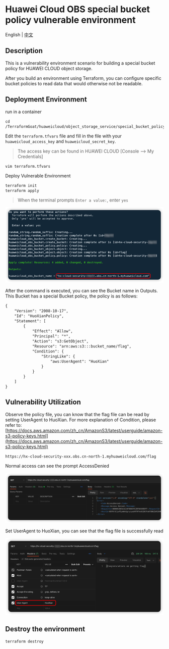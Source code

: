 # Huawei Cloud OBS special bucket policy vulnerable environment

English | [中文](./README_CN.md)

## Description

This is a vulnerability environment scenario for building a special bucket policy for HUAWEI CLOUD object storage.

After you build an environment using Terraform, you can configure specific bucket policies to read data that would otherwise not be readable.

## Deployment Environment

run in a container

```shell
cd /TerraformGoat/huaweicloud/object_storage_service/special_bucket_policy/
```

Edit the `terraform.tfvars` file and fill in the file with your `huaweicloud_access_key` and `huaweicloud_secret_key`.

> The access key can be found in HUAWEI CLOUD [Console --> My Credentials]

```shell
vim terraform.tfvars
```

Deploy Vulnerable Environment

```shell
terraform init
terraform apply
```

> When the terminal prompts `Enter a value:`, enter `yes`

![image](../../../images/1650797768.png)

After the command is executed, you can see the Bucket name in Outputs. This Bucket has a special Bucket policy, the policy is as follows:

```shell
{
    "Version": "2008-10-17", 
    "Id": "HuoXianPolicy", 
    "Statement": [
        {
            "Effect": "Allow", 
            "Principal": "*", 
            "Action": "s3:GetObject", 
            "Resource": "arn:aws:s3:::bucket_name/flag", 
            "Condition": {
                "StringLike": {
                    "aws:UserAgent": "HuoXian"
                }
            }
        }
    ]
}
```

## Vulnerability Utilization

Observe the policy file, you can know that the flag file can be read by setting UserAgent to HuoXian. For more explanation of Condition, please refer to: [https://docs.aws.amazon.com/zh_cn/AmazonS3/latest/userguide/amazon-s3-policy-keys.html](https://docs.aws.amazon.com/zh_cn/AmazonS3/latest/userguide/amazon-s3-policy-keys.html)

```shell
https://hx-cloud-security-xxx.obs.cn-north-1.myhuaweicloud.com/flag
```

Normal access can see the prompt AccessDenied

![image](../../../images/1650779408.png)

Set UserAgent to HuoXian, you can see that the flag file is successfully read

![image](../../../images/1650798373.png)

## Destroy the environment

```shell
terraform destroy
```
